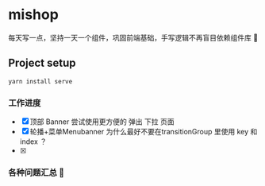 # mishop

每天写一点，坚持一天一个组件，巩固前端基础，手写逻辑不再盲目依赖组件库 🐜

## Project setup

```
yarn install serve
```
### 工作进度

- [x] 顶部 Banner   尝试使用更方便的 弹出 下拉 页面 
- [x] 轮播+菜单Menubanner 为什么最好不要在transitionGroup 里使用 key 和 index ？
- [x] 

### 各种问题汇总 🐛
